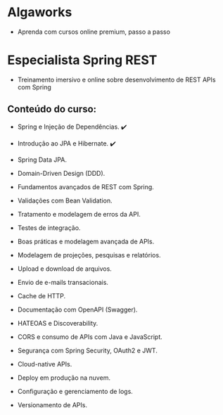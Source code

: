 # Algaworks
+ Aprenda com cursos online premium, passo a passo

# Especialista Spring REST
+ Treinamento imersivo e online sobre desenvolvimento de REST APIs com Spring

## Conteúdo do curso:

+ Spring e Injeção de Dependências. :heavy_check_mark:

+ Introdução ao JPA e Hibernate. :heavy_check_mark:

+ Spring Data JPA.

+ Domain-Driven Design (DDD).

+ Fundamentos avançados de REST com Spring.

+ Validações com Bean Validation.

+ Tratamento e modelagem de erros da API.

+ Testes de integração.

+ Boas práticas e modelagem avançada de APIs.

+ Modelagem de projeções, pesquisas e relatórios.

+ Upload e download de arquivos.

+ Envio de e-mails transacionais.

+ Cache de HTTP.

+ Documentação com OpenAPI (Swagger).

+ HATEOAS e Discoverability.

+ CORS e consumo de APIs com Java e JavaScript.

+ Segurança com Spring Security, OAuth2 e JWT.

+ Cloud-native APIs.

+ Deploy em produção na nuvem.

+ Configuração e gerenciamento de logs.

+ Versionamento de APIs.
